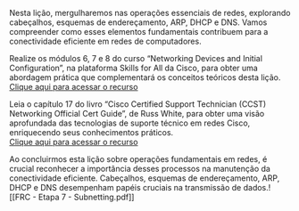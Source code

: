 
Nesta lição, mergulharemos nas operações essenciais de redes, explorando cabeçalhos, esquemas de endereçamento, ARP, DHCP e DNS. Vamos compreender como esses elementos fundamentais contribuem para a conectividade eficiente em redes de computadores.

Realize os módulos 6, 7 e 8 do curso “Networking Devices and Initial Configuration”, na plataforma Skills for All da Cisco, para obter uma abordagem prática que complementará os conceitos teóricos desta lição.  
[Clique aqui para acessar o recurso](https://skillsforall.com/pt/course/networking-devices-and-initial-configuration?courseLang=en-US)

Leia o capítulo 17 do livro “Cisco Certified Support Technician (CCST) Networking Official Cert Guide”, de Russ White, para obter uma visão aprofundada das tecnologias de suporte técnico em redes Cisco, enriquecendo seus conhecimentos práticos.  
[Clique aqui para acessar o recurso](https://learning.oreilly.com/library/view/cisco-certified-support/9780138213459/ch17.xhtml)

Ao concluirmos esta lição sobre operações fundamentais em redes, é crucial reconhecer a importância desses processos na manutenção da conectividade eficiente. Cabeçalhos, esquemas de endereçamento, ARP, DHCP e DNS desempenham papéis cruciais na transmissão de dados.![[FRC - Etapa 7 - Subnetting.pdf]]